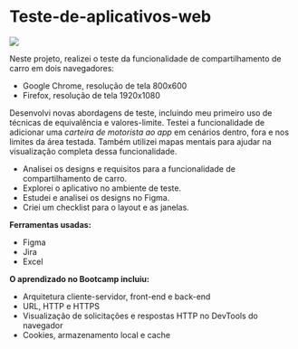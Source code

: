 # Teste-de-aplicativos-web

<img src= "Imagem\Urban Routes.png">

Neste projeto, realizei o teste da funcionalidade de compartilhamento de carro em dois navegadores:

- Google Chrome, resolução de tela 800x600
- Firefox, resolução de tela 1920x1080

Desenvolvi novas abordagens de teste, incluindo meu primeiro uso de técnicas de equivalência e valores-limite. Testei a funcionalidade de adicionar uma *carteira de motorista ao app* em cenários dentro, fora e nos limites da área testada. Também utilizei mapas mentais para ajudar na visualização completa dessa funcionalidade.

- Analisei os designs e requisitos para a funcionalidade de compartilhamento de carro.
- Explorei o aplicativo no ambiente de teste.
- Estudei e analisei os designs no Figma.
- Criei um checklist para o layout e as janelas.

**Ferramentas usadas:**

- Figma
- Jira
- Excel

**O aprendizado no Bootcamp incluiu:**

- Arquitetura cliente-servidor, front-end e back-end
- URL, HTTP e HTTPS
- Visualização de solicitações e respostas HTTP no DevTools do navegador
- Cookies, armazenamento local e cache
